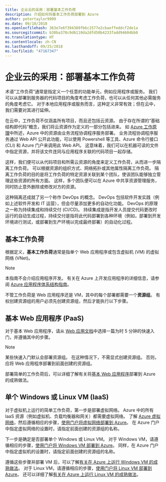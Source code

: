 ```yaml
---
title: 企业云的采用：部署基本工作负荷
description: 介绍如何将基本工作负荷部署到 Azure
author: petertaylor9999
ms.date: 09/10/2018
ms.openlocfilehash: 363e7e6f394389fb6c1577e2cbaeffeddcf2de1a
ms.sourcegitcommit: b38ba378c9d6110da2dfd50b4233fadd94604bb0
ms.translationtype: HT
ms.contentlocale: zh-CN
ms.lasthandoff: 09/25/2018
ms.locfileid: "47167347"
---
```

# <a name="enterprise-cloud-adoption-deploy-a-basic-workload"></a>企业云的采用：部署基本工作负荷

术语“工作负荷”通常是指定义一个任意的功能单元，例如应用程序或服务。 我们可以从部署到服务器的代码项目的角度考虑工作负荷，也可以从任何其他必需服务的角度考虑它。 对于本地应用程序或服务而言，这种定义非常有效；但在云中，我们需要对其进行延伸。

在云中，工作负荷不仅涵盖所有项目，而且还包括云资源。 由于存在所谓的“基础结构即代码”概念，我们将云资源作为定义的一部分包括进来。 如 [Azure 工作原理](../getting-started/what-is-azure.md)中所述，Azure 中的资源由业务流程协调程序服务部署。 业务流程协调程序服务通过 Web API 公开此功能，可以使用 Powershell 等工具、Azure 命令行接口 (CLI) 和 Azure 门户来调用此 Web API。 这意味着，我们可以在机器可读的文件中指定资源，并将该文件连同与应用程序关联的代码项目一起存储。

这样，我们便可以从代码项目和所需云资源的角度来定义工作负荷，从而进一步隔离工作负荷。 可以根据资源的组织方式、网络拓扑或其他属性隔离工作负荷。 隔离工作负荷的目的是将工作负荷的特定资源关联到某个团队，使该团队能够独立管理这些资源的所有方面。 这样，多个团队便可以在 Azure 中共享资源管理服务，同时防止意外删除或修改对方的资源。

这种隔离还成就了另一个称作 DevOps 的概念。 DevOps 包括软件开发实践（例如上述软件开发和 IT 运营），但会尽量添加更多的自动化功能。 DevOps 的原理之一称为持续集成和持续交付 (CI/CD)。 持续集成是指开发人员提交代码更改时运行的自动生成过程，持续交付是指将此代码部署到各种环境（例如，部署到开发环境进行测试，或部署到生产环境以完成最终部署）的自动化过程。

## <a name="basic-workload"></a>基本工作负荷

根据定义，**基本工作负荷**通常是指单个 Web 应用程序或包含虚拟机 (VM) 的虚拟网络 (VNet)。 

> [!NOTE]
> 本指南不会介绍应用程序开发。 有关在 Azure 上开发应用程序的详细信息，请参阅 [Azure 应用程序体系结构指南](/azure/architecture/guide/)。

不管工作负荷是 Web 应用程序还是 VM，其中的每个部署都需要一个**资源组**。 有权创建资源组的用户必须先创建资源组，然后才能执行以下步骤。

## <a name="basic-web-application-paas"></a>基本 Web 应用程序 (PaaS)

对于基本 Web 应用程序，请从 [Web 应用文档](/azure/app-service?toc=/azure/architecture/cloud-adoption-guide/toc.json)中选择一篇为时 5 分钟的快速入门，并遵循其中的步骤。 

> [!NOTE]
> 某些快速入门默认会部署资源组。 在这种情况下，不需显式创建资源组。 否则，应将 Web 应用程序部署到前面创建的资源组。

部署简单的工作负荷后，可以详细了解有关将[基本 Web 应用程序](/azure/architecture/reference-architectures/app-service-web-app/basic-web-app?toc=/azure/architecture/cloud-adoption-guide/toc.json)部署到 Azure 的成熟做法。

## <a name="single-windows-or-linux-vm-iaas"></a>单个 Windows 或 Linux VM (IaaS)

对于虚拟机上运行的简单工作负荷，第一步是部署虚拟网络。 Azure 中的所有 IaaS 资源（例如虚拟机、负载均衡器和网关）都需要虚拟网络。 了解 [Azure 虚拟网络](/azure/virtual-network/virtual-networks-overview?toc=/azure/architecture/cloud-adoption-guide/toc.json)，然后遵循相应的步骤，[使用门户将虚拟网络部署到 Azure](/azure/virtual-network/quick-create-portal?toc=/azure/architecture/cloud-adoption-guide/toc.json)。 在 Azure 门户中指定虚拟网络的设置时，请指定前面创建的资源组的名称。

下一步是确定是否部署单个 Windows 或 Linux VM。 对于 Windows VM，请遵循相应的步骤，[使用门户将 Windows VM 部署到 Azure](/azure/virtual-machines/windows/quick-create-portal?toc=/azure/architecture/cloud-adoption-guide/toc.json)。 同样，在 Azure 门户中指定虚拟机的设置时，请指定前面创建的资源组的名称。

遵循这些步骤并部署 VM 后，可以了解[有关在 Azure 上运行 Windows VM 的成熟做法](/azure/architecture/reference-architectures/virtual-machines-windows/single-vm?toc=/azure/architecture/cloud-adoption-guide/toc.json)。 对于 Linux VM，请遵循相应的步骤，[使用门户将 Linux VM 部署到 Azure](/azure/virtual-machines/linux/quick-create-portal?toc=/azure/architecture/cloud-adoption-guide/toc.json)。 还可以详细了解[有关在 Azure 上运行 Linux VM 的成熟做法](/azure/architecture/reference-architectures/virtual-machines-linux/single-vm?toc=/azure/architecture/cloud-adoption-guide/toc.json)。
